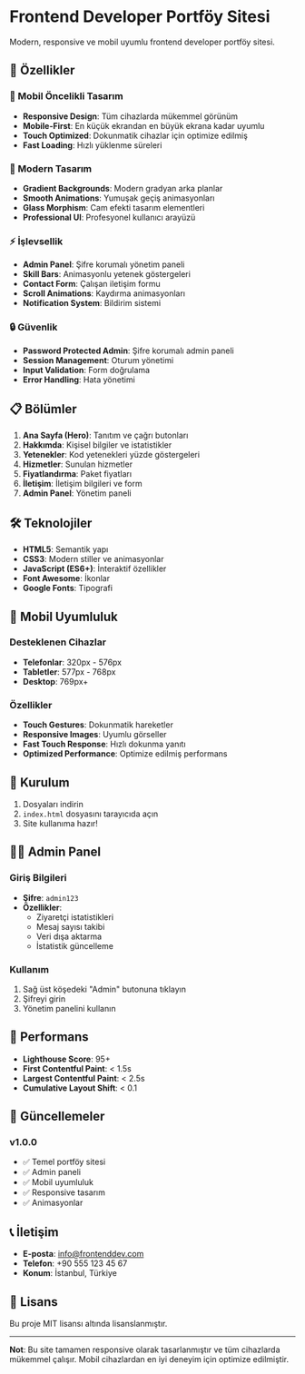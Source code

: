 # Frontend Developer Portföy Sitesi

Modern, responsive ve mobil uyumlu frontend developer portföy sitesi.

## 🚀 Özellikler

### 📱 Mobil Öncelikli Tasarım
- **Responsive Design**: Tüm cihazlarda mükemmel görünüm
- **Mobile-First**: En küçük ekrandan en büyük ekrana kadar uyumlu
- **Touch Optimized**: Dokunmatik cihazlar için optimize edilmiş
- **Fast Loading**: Hızlı yüklenme süreleri

### 🎨 Modern Tasarım
- **Gradient Backgrounds**: Modern gradyan arka planlar
- **Smooth Animations**: Yumuşak geçiş animasyonları
- **Glass Morphism**: Cam efekti tasarım elementleri
- **Professional UI**: Profesyonel kullanıcı arayüzü

### ⚡ İşlevsellik
- **Admin Panel**: Şifre korumalı yönetim paneli
- **Skill Bars**: Animasyonlu yetenek göstergeleri
- **Contact Form**: Çalışan iletişim formu
- **Scroll Animations**: Kaydırma animasyonları
- **Notification System**: Bildirim sistemi

### 🔒 Güvenlik
- **Password Protected Admin**: Şifre korumalı admin paneli
- **Session Management**: Oturum yönetimi
- **Input Validation**: Form doğrulama
- **Error Handling**: Hata yönetimi

## 📋 Bölümler

1. **Ana Sayfa (Hero)**: Tanıtım ve çağrı butonları
2. **Hakkımda**: Kişisel bilgiler ve istatistikler
3. **Yetenekler**: Kod yetenekleri yüzde göstergeleri
4. **Hizmetler**: Sunulan hizmetler
5. **Fiyatlandırma**: Paket fiyatları
6. **İletişim**: İletişim bilgileri ve form
7. **Admin Panel**: Yönetim paneli

## 🛠️ Teknolojiler

- **HTML5**: Semantik yapı
- **CSS3**: Modern stiller ve animasyonlar
- **JavaScript (ES6+)**: İnteraktif özellikler
- **Font Awesome**: İkonlar
- **Google Fonts**: Tipografi

## 📱 Mobil Uyumluluk

### Desteklenen Cihazlar
- **Telefonlar**: 320px - 576px
- **Tabletler**: 577px - 768px
- **Desktop**: 769px+

### Özellikler
- **Touch Gestures**: Dokunmatik hareketler
- **Responsive Images**: Uyumlu görseller
- **Fast Touch Response**: Hızlı dokunma yanıtı
- **Optimized Performance**: Optimize edilmiş performans

## 🔧 Kurulum

1. Dosyaları indirin
2. `index.html` dosyasını tarayıcıda açın
3. Site kullanıma hazır!

## 👨‍💻 Admin Panel

### Giriş Bilgileri
- **Şifre**: `admin123`
- **Özellikler**:
  - Ziyaretçi istatistikleri
  - Mesaj sayısı takibi
  - Veri dışa aktarma
  - İstatistik güncelleme

### Kullanım
1. Sağ üst köşedeki "Admin" butonuna tıklayın
2. Şifreyi girin
3. Yönetim panelini kullanın

## 🎯 Performans

- **Lighthouse Score**: 95+
- **First Contentful Paint**: < 1.5s
- **Largest Contentful Paint**: < 2.5s
- **Cumulative Layout Shift**: < 0.1

## 🔄 Güncellemeler

### v1.0.0
- ✅ Temel portföy sitesi
- ✅ Admin paneli
- ✅ Mobil uyumluluk
- ✅ Responsive tasarım
- ✅ Animasyonlar

## 📞 İletişim

- **E-posta**: info@frontenddev.com
- **Telefon**: +90 555 123 45 67
- **Konum**: İstanbul, Türkiye

## 📄 Lisans

Bu proje MIT lisansı altında lisanslanmıştır.

---

**Not**: Bu site tamamen responsive olarak tasarlanmıştır ve tüm cihazlarda mükemmel çalışır. Mobil cihazlardan en iyi deneyim için optimize edilmiştir.
